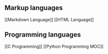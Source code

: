 
## Markup languages
[[Markdown Language]]
[[HTML Language]]

## Programming languages
[[C Programming]]
[[Python Programming MOC]]